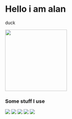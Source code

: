 # Hello i am alan


duck
<p>
<img src="https://hips.hearstapps.com/hmg-prod.s3.amazonaws.com/images/how-to-keep-ducks-call-ducks-1615457181.jpg" width="200px">
</p>

### Some stuff I use
![](https://img.shields.io/badge/Arch-gray?style=flat&logo=Arch%20Linux&label=OS&color=FFF0F5)
![](https://img.shields.io/badge/St-gray?style=flat&logo=suckless&label=Terminal&color=FAEBD7)
![](https://img.shields.io/badge/Python-gray?style=flat&logo=python&label=Lang&color=F0FFF0)
![](https://img.shields.io/badge/Rust-gray?style=flat&logo=rust&label=Lang&color=F0FFF0)
![](https://img.shields.io/badge/Sublime-gray?style=flat&logo=sublime&label=Editor&color=F0F8FF)
